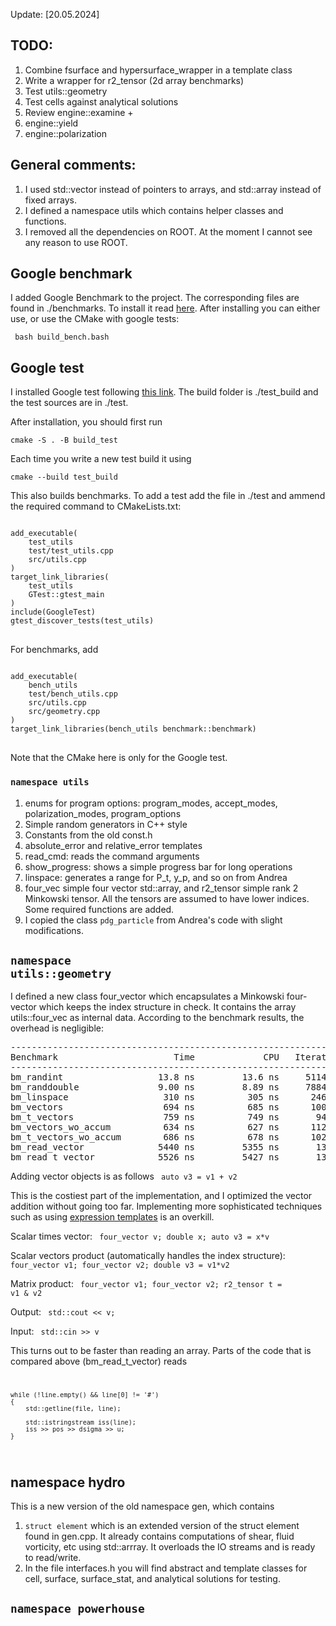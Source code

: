 Update: [20.05.2024]

## TODO: 
1. Combine fsurface and hypersurface_wrapper in a template class
2. Write a wrapper for r2_tensor (2d array benchmarks)
3. Test utils::geometry
4. Test cells against analytical solutions
5. Review engine::examine + 
6. engine::yield 
7. engine::polarization


## General comments:
1. I used std::vector instead of pointers to arrays, and std::array instead of fixed arrays.
2. I defined a namespace utils which contains helper classes and functions.
3. I removed all the dependencies on ROOT. At the moment I cannot see any reason to use ROOT.
## Google benchmark
I added Google Benchmark to the project. 
The corresponding files are found in ./benchmarks.
To install it read [here](https://github.com/google/benchmark?tab=readme-ov-file#installation).
After installing you can either use, or use the CMake with google tests:

<code> bash build_bench.bash </code>

## Google test
I installed Google test following [this link](http://google.github.io/googletest/quickstart-cmake.html).
The build folder is ./test_build and the test sources are in ./test.

After installation, you should first run

<code>cmake -S . -B build_test</code>

Each time you write a new test build it using

<code>cmake --build test_build</code>

This also builds benchmarks. To add a test add the file in ./test and ammend the required command to CMakeLists.txt:

<pre>
<code>
add_executable(
    test_utils
    test/test_utils.cpp 
    src/utils.cpp   
)
target_link_libraries(
    test_utils
    GTest::gtest_main
)
include(GoogleTest)
gtest_discover_tests(test_utils)
</code>
</pre>

For benchmarks, add 
<pre>
<code>
add_executable(
    bench_utils
    test/bench_utils.cpp
    src/utils.cpp
    src/geometry.cpp
)
target_link_libraries(bench_utils benchmark::benchmark)
</code>
</pre>

Note that the CMake here is only for the Google test.
 
###  <code>namespace utils</code>
1. enums for program options: program_modes, accept_modes, polarization_modes, program_options
2. Simple random generators in C++ style
3. Constants from the old const.h
4. absolute_error and relative_error templates
5. read_cmd: reads the command arguments
6. show_progress: shows a simple progress bar for long operations
7. linspace: generates a range for P_t, y_p, and so on from Andrea
8. four_vec simple four vector std::array, and r2_tensor simple rank 2 Minkowski tensor. All the tensors are assumed to have lower indices. Some required functions are added.
9. I copied the class <code>pdg_particle</code> from Andrea's code with slight modifications.
## <code>namespace  utils::geometry</code>
I defined a new class four_vector which encapsulates a Minkowski four-vector which keeps the index structure in check. It contains the array utils::four_vec as internal data. 
According to the benchmark results, the overhead is negligible: 

<pre>
----------------------------------------------------------------
Benchmark                      Time             CPU   Iterations
----------------------------------------------------------------
bm_randint                  13.8 ns         13.6 ns     51146784
bm_randdouble               9.00 ns         8.89 ns     78849251
bm_linspace                  310 ns          305 ns      2460474
bm_vectors                   694 ns          685 ns      1001130
bm_t_vectors                 759 ns          749 ns       946944
bm_vectors_wo_accum          634 ns          627 ns      1122029
bm_t_vectors_wo_accum        686 ns          678 ns      1023886
bm_read_vector              5440 ns         5355 ns       130795
bm_read_t_vector            5526 ns         5427 ns       130167
</pre>

Adding vector objects is as follows
<code>  auto v3 = v1 + v2 </code>

This is the costiest part of the implementation, and I optimized the vector addition without going too far.
Implementing more sophisticated techniques such as using [expression templates](https://en.wikipedia.org/wiki/Expression_templates) is an overkill. 

Scalar times vector:
<code> four_vector v; double x; auto v3 = x*v </code>

Scalar vectors product (automatically handles the index structure):
<code> four_vector v1; four_vector v2; double v3 = v1*v2 </code>

Matrix product:
<code> four_vector v1; four_vector v2; r2_tensor t = v1 & v2</code>

Output:
<code> std::cout << v; </code>

Input: 
<code> std::cin >> v </code>

This turns out to be faster than reading an array. Parts of the code that is compared above (bm_read_t_vector) reads
<code>

    while (!line.empty() && line[0] != '#')
    {
        std::getline(file, line);

        std::istringstream iss(line);
        iss >> pos >> dsigma >> u;
    }

</code>


##  namespace hydro
This is a new version of the old namespace gen, which contains
1. <code>struct element</code> which is an extended version of the struct element found in gen.cpp. It already contains computations of shear, fluid vorticity, etc using std::arrray. It overloads the IO streams and is ready to read/write.
2. In the file interfaces.h you will find abstract and template classes for cell, surface, surface_stat, and analytical solutions for testing.

## <code>namespace powerhouse</code>